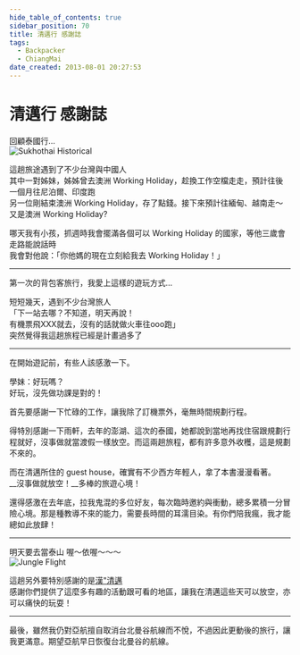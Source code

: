 ```yaml
---
hide_table_of_contents: true
sidebar_position: 70
title: 清邁行 感謝誌
tags:
  - Backpacker
  - ChiangMai
date_created: 2013-08-01 20:27:53
---
```


清邁行 感謝誌
===========

回顧泰國行…  
![Sukhothai Historical](http://farm4.static.flickr.com/3225/5795569109_d34e63acc4_z.jpg)

這趟旅途遇到了不少台灣與中國人  
其中一對姊妹，姊姊曾去澳洲 Working Holiday，趁換工作空檔走走，預計往後一個月往尼泊爾、印度跑  
另一位剛結束澳洲 Working Holiday，存了點錢。接下來預計往緬甸、越南走～  
又是澳洲 Working Holiday?  

哪天我有小孩，抓週時我會擺滿各個可以 Working Holiday 的國家，等他三歲會走路能說話時  
我會對他說：「你他媽的現在立刻給我去 Working Holiday！」  

---  
第一次的背包客旅行，我愛上這樣的遊玩方式…  

短短幾天，遇到不少台灣旅人  
「下一站去哪？不知道，明天再說！  
有機票飛XXX就去，沒有的話就做火車往ooo跑」  
突然覺得我這趟旅程已經是計畫過多了  

---  
在開始遊記前，有些人該感激一下。  

學妹：好玩嗎？  
好玩，沒先做功課是對的！  

首先要感謝一下忙碌的工作，讓我除了訂機票外，毫無時間規劃行程。  

得特別感謝一下雨軒，去年的澎湖、這次的泰國，她都說到當地再找住宿跟規劃行程就好，沒事做就當渡假一樣放空。而這兩趟旅程，都有許多意外收穫，這是規劃不來的。  

而在清邁所住的 guest house，確實有不少西方年輕人，拿了本書漫漫看著。  
__沒事做就放空！__多棒的旅遊心境！  

還得感激在去年底，拉我鬼混的多位好友，每次臨時邀約與衝動，總多累積一分冒險心境。那是種教導不來的能力，需要長時間的耳濡目染。有你們陪我瘋，我才能總如此放肆！  

---  
明天要去當泰山 喔～依喔～～～  
![Jungle Flight](http://farm6.static.flickr.com/5269/5796153632_2f4fe4e7ea_z.jpg)

這趟另外要特別感謝的是[漢"清邁](http://goo.gl/uPw1a)  
感謝你們提供了這麼多有趣的活動跟可看的地區，讓我在清邁這些天可以放空，亦可以痛快的玩耍！

---
最後，雖然我仍對亞航擅自取消台北曼谷航線而不悅，不過因此更動後的旅行，讓我更滿意。期望亞航早日恢復台北曼谷的航線。
